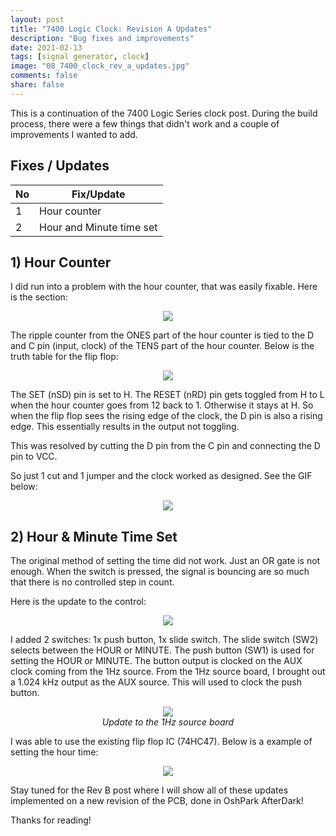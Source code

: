 ```yaml
---
layout: post
title: "7400 Logic Clock: Revision A Updates"
description: "Bug fixes and improvements"
date: 2021-02-13
tags: [signal generator, clock]
image: "08_7400_clock_rev_a_updates.jpg"
comments: false
share: false
---
```


This is a continuation of the 7400 Logic Series clock post. During the build process, there were a few things that didn't work and a couple of improvements I wanted to add.

## Fixes / Updates

| No        | Fix/Update  |
| --------- |------------ |
| 1         | Hour counter            |
| 2         | Hour and Minute time set             |

## 1) Hour Counter

I did run into a problem with the hour counter, that was easily fixable. Here is the section:
<p align="center">
  <img src="{{ "/images/08_7400_clock_rev_a_updates/01.webp" | prepend: site.baseurl }}"  />
  <br>
</p>
The ripple counter from the ONES part of the hour counter is tied to the D and C pin (input, clock) of the TENS part of the hour counter. Below is the truth table for the flip flop:
<p align="center">
  <img src="{{ "/images/08_7400_clock_rev_a_updates/02.webp" | prepend: site.baseurl }}"  />
  <br>
</p>
The SET (nSD) pin is set to H. The RESET (nRD) pin gets toggled from H to L when the hour counter goes from 12 back to 1. Otherwise it stays at H. So when the flip flop sees the rising edge of the clock, the D pin is also a rising edge. This essentially results in the output not toggling.

This was resolved by cutting the D pin from the C pin and connecting the D pin to VCC.

So just 1 cut and 1 jumper and the clock worked as designed. See the GIF below:

<p align="center">
  <img src="{{ "/images/08_7400_clock_rev_a_updates/clock_final.gif" | prepend: site.baseurl }}" />
  <br>
</p>

## 2) Hour & Minute Time Set

The original method of setting the time did not work. Just an OR gate is not enough. When the switch is pressed, the signal is bouncing are so much that there is no controlled step in count. 

Here is the update to the control:

<p align="center">
  <img src="{{ "/images/08_7400_clock_rev_a_updates/03.jpg" | prepend: site.baseurl }}"  />
  <br>
</p>

I added 2 switches: 1x push button, 1x slide switch. The slide switch (SW2) selects between the HOUR or MINUTE. The push button (SW1) is used for setting the HOUR or MINUTE. The button output is clocked on the AUX clock coming from the 1Hz source. From the 1Hz source board, I brought out a 1.024 kHz output as the AUX source. This will used to clock the push button. 

<p align="center">
  <img src="{{ "/images/08_7400_clock_rev_a_updates/04.jpg" | prepend: site.baseurl }}"  />
  <br>
  <em>Update to the 1Hz source board</em>
</p>

I was able to use the existing flip flop IC (74HC47). Below is a example of setting the hour time:

<p align="center">
  <img src="{{ "/images/08_7400_clock_rev_a_updates/HourTime_set.gif" | prepend: site.baseurl }}"  />
  <br>
</p>



Stay tuned for the Rev B post where I will show all of these updates implemented on a new revision of the PCB, done in OshPark AfterDark!

Thanks for reading!